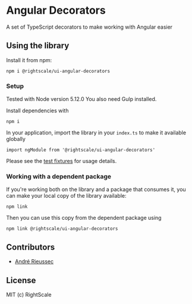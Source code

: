 # Angular Decorators

A set of TypeScript decorators to make working with Angular easier

## Using the library

Install it from npm:

    npm i @rightscale/ui-angular-decorators

### Setup

Tested with Node version 5.12.0 You also need Gulp installed.

Install dependencies with

    npm i

In your application, import the library in your `index.ts` to make it available globally

    import ngModule from '@rightscale/ui-angular-decorators'

Please see the [test fixtures](src/fixtures) for usage details.

### Working with a dependent package

If you're working both on the library and a package that consumes it, you can make your local copy of
the library available:

    npm link

Then you can use this copy from the dependent package using

    npm link @rightscale/ui-angular-decorators

## Contributors

* [André Rieussec](https://github.com/ventajou)

## License

MIT (c) RightScale
